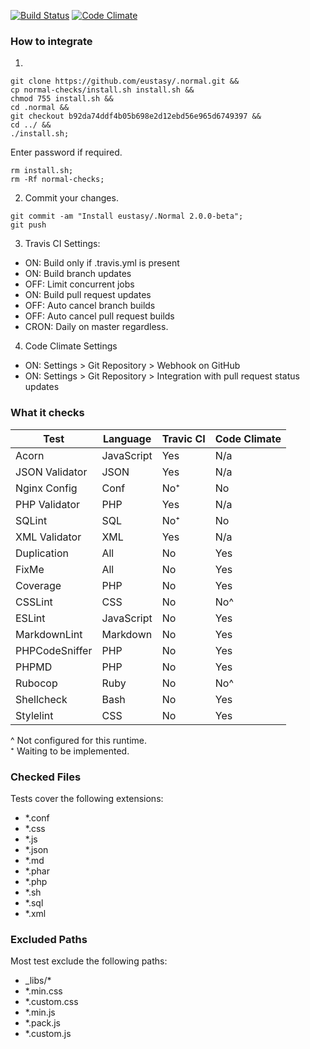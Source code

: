 [![Build Status](https://travis-ci.org/eustasy/normal-checks.svg?branch=master)](https://travis-ci.org/eustasy/normal-checks)
[![Code Climate](https://codeclimate.com/github/eustasy/normal-checks/badges/gpa.svg)](https://codeclimate.com/github/eustasy/normal-checks)

### How to integrate

1.
```
git clone https://github.com/eustasy/.normal.git &&
cp normal-checks/install.sh install.sh &&
chmod 755 install.sh &&
cd .normal &&
git checkout b92da74ddf4b05b698e2d12ebd56e965d6749397 &&
cd ../ &&
./install.sh;
```
Enter password if required.
```
rm install.sh;
rm -Rf normal-checks;
```
2. Commit your changes.
```
git commit -am "Install eustasy/.Normal 2.0.0-beta";
git push
```
3. Travis CI Settings:
  - ON: Build only if .travis.yml is present
  - ON: Build branch updates
  - OFF: Limit concurrent jobs
  - ON: Build pull request updates
  - OFF: Auto cancel branch builds
  - OFF: Auto cancel pull request builds
  - CRON: Daily on master regardless.
4. Code Climate Settings
  - ON: Settings > Git Repository > Webhook on GitHub
  - ON: Settings > Git Repository > Integration with pull request status updates

### What it checks

| Test | Language | Travic CI | Code Climate |
|------|----------|-----------|--------------|
| Acorn | JavaScript      | Yes | N/a |
| JSON Validator | JSON   | Yes | N/a |
| Nginx Config | Conf     | No⁺ | No  |
| PHP Validator | PHP     | Yes | N/a |
| SQLint | SQL            | No⁺ | No  |
| XML Validator | XML     | Yes | N/a |
| Duplication | All       | No  | Yes |
| FixMe | All             | No  | Yes |
| Coverage | PHP          | No  | Yes |
| CSSLint | CSS           | No  | No^ |
| ESLint | JavaScript     | No  | Yes |
| MarkdownLint | Markdown | No  | Yes |
| PHPCodeSniffer | PHP    | No  | Yes |
| PHPMD | PHP             | No  | Yes |
| Rubocop | Ruby          | No  | No^ |
| Shellcheck | Bash       | No  | Yes |
| Stylelint | CSS         | No  | Yes |

^ Not configured for this runtime.  
⁺ Waiting to be implemented.

### Checked Files

Tests cover the following extensions:

- *.conf
- *.css
- *.js
- *.json
- *.md
- *.phar
- *.php
- *.sh
- *.sql
- *.xml

### Excluded Paths

Most test exclude the following paths:

- _libs/*
- *.min.css
- *.custom.css
- *.min.js
- *.pack.js
- *.custom.js
